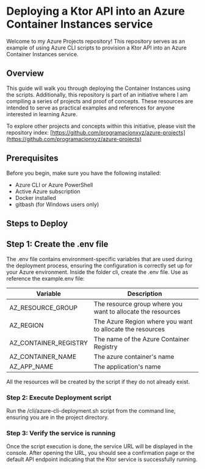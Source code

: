 # Deploying a Ktor API into an Azure Container Instances service

Welcome to my Azure Projects repository! This repository serves as an example of using Azure CLI scripts to provision a Ktor API into an Azure Container Instances service.

## Overview

This guide will walk you through deploying the Container Instances using the scripts. Additionally, this repository is part of an initiative where I am compiling a series of projects and proof of concepts. These resources are intended to serve as practical examples and references for anyone interested in learning Azure.

To explore other projects and concepts within this initiative, please visit the repository index:
[https://github.com/programacionxyz/azure-projects](https://github.com/programacionxyz/azure-projects)

## Prerequisites

Before you begin, make sure you have the following installed:

- Azure CLI or Azure PowerShell
- Active Azure subscription
- Docker installed
- gitbash (for Windows users only)

## Steps to Deploy

## Step 1: Create the .env file

The .env file contains environment-specific variables that are used during the deployment process, ensuring the configuration is correctly set up for your Azure environment. Inside the folder cli, create the .env file. Use as reference the example.env file:

| Variable              | Description                                                 |
| --------------------- | ----------------------------------------------------------- |
| AZ_RESOURCE_GROUP     | The resource group where you want to allocate the resources |
| AZ_REGION             | The Azure Region where you want to allocate the resources   |
| AZ_CONTAINER_REGISTRY | The name of the Azure Container Registry                    |
| AZ_CONTAINER_NAME     | The azure container's name                                  |
| AZ_APP_NAME           | The application's name                                      |

All the resources will be created by the script if they do not already exist.

### Step 2: Execute Deployment script

Run the /cli/azure-cli-deployment.sh script from the command line, ensuring you are in the project directory.

### Step 3: Verify the service is running

Once the script execution is done, the service URL will be displayed in the console.
After opening the URL, you should see a confirmation page or the default API endpoint indicating that the Ktor service is successfully running.

